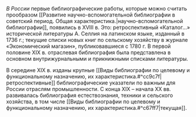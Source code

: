 _В России_ первые библиографические работы, которые можно считать прообразом [[Развитие научно-вспомогательной библиографии в советский период. Общая характеристика.|научно-вспомогательной библиографии]], появились в XVIII в. Это: ретроспективный «Каталог…» исторической литературы А. Селлия на латинском языке, изданный в 1736 г.; текущие списки новых книг по сельскому хозяйству в журнале «Экономический магазин», публиковавшиеся с 1780 г. В первой половине XIX в. отраслевая библиография была представлена в основном внутрижурнальными и прикнижными списками литературы.

В середине XIX в. изданы крупные [[Виды библиографии по целевому и функциональному назначению, их характеристика.#^cc9c7f|ретроспективные]] библиографические указатели по важным для России отраслям промышленности. С конца XIX – начала XX вв. развивалась библиография естествознания, техники и сельского хозяйства, в том числе [[Виды библиографии по целевому и функциональному назначению, их характеристика.#^c67ff7|текущая]].

